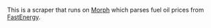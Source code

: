 This is a scraper that runs on [Morph](https://morph.io) which parses fuel oil prices from [FastEnergy](http://www.fastenergy.at/heizoelpreis-tendenz.htm).
